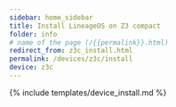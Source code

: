 ```yaml
---
sidebar: home_sidebar
title: Install LineageOS on Z3 compact
folder: info
# name of the page (/{{permalink}}.html)
redirect_from: z3c_install.html
permalink: /devices/z3c/install
device: z3c
---
```

{% include templates/device_install.md %}
